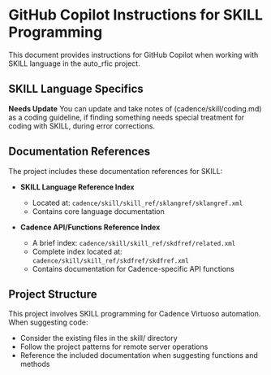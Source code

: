 # GitHub Copilot Instructions for SKILL Programming

This document provides instructions for GitHub Copilot when working with SKILL language in the auto_rfic project.

## SKILL Language Specifics

**Needs Update**
You can update and take notes of (cadence/skill/coding.md) as a coding guideline, if finding something needs special treatment for coding with SKILL, during error corrections.

## Documentation References

The project includes these documentation references for SKILL:

- **SKILL Language Reference Index**
  - Located at: `cadence/skill/skill_ref/sklangref/sklangref.xml`
  - Contains core language documentation

- **Cadence API/Functions Reference Index**
  - A brief index: `cadence/skill/skill_ref/skdfref/related.xml`
  - Complete index located at: `cadence/skill/skill_ref/skdfref/skdfref.xml`
  - Contains documentation for Cadence-specific API functions

## Project Structure

This project involves SKILL programming for Cadence Virtuoso automation. When suggesting code:
- Consider the existing files in the skill/ directory
- Follow the project patterns for remote server operations
- Reference the included documentation when suggesting functions and methods